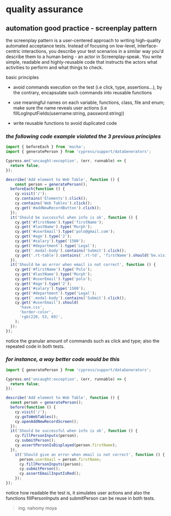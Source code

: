 # quality assurance

## automation good practice - screenplay pattern 

the screenplay pattern is a user-centered approach to writing high-quality automated acceptance tests. Instead of focusing on low-level, interface-centric interactions, you describe your test scenarios in a similar way you'd describe them to a human being - an actor in Screenplay-speak. You write simple, readable and highly-reusable code that instructs the actors what activities to perform and what things to check. 

basic principles 

- avoid commands execution on the test (i.e click, type, assertions…), by the contrary, encapsulate such commands into reusable functions

- use meaningful names on each variable, functions, class, file and enum; make sure the name reveals user actions (i.e fillLogInputFields(username:string, password:string))

- write reusable functions to avoid duplicated code


### _the following code example violated the 3 previous principles_  

```ts
import { beforeEach } from 'mocha';
import { generatePerson } from 'cypress/support/dataGenerators';

Cypress.on('uncaught:exception', (err, runnable) => {
  return false;
});

describe('Add element to Web Table', function () {
    const person = generatePerson();
  beforeEach(function () {
    cy.visit('/');
    cy.contains('Elements').click();
    cy.contains('Web Tables').click();
    cy.get('#addNewRecordButton').click();
  });
  it('Should be successful when info is ok', function () {
    cy.get('#firstName').type('firstName');
    cy.get('#lastName').type('Murph');
    cy.get('#userEmail').type('polo@gmail.com');
    cy.get('#age').type('2');
    cy.get('#salary').type('1500');
    cy.get('#department').type('Legal');
    cy.get('.modal-body').contains('Submit').click();
    cy.get('.rt-table').contains('.rt-td', 'firstName').should('be.visible');
  }),
  it('Should be an error when email is not correct', function () {
    cy.get('#firstName').type('Polo');
    cy.get('#lastName').type('Murph');
    cy.get('#userEmail').type('polo');
    cy.get('#age').type('2');
    cy.get('#salary').type('1500');
    cy.get('#department').type('Legal');
    cy.get('.modal-body').contains('Submit').click();
    cy.get('#userEmail').should(
      'have.css',
      'border-color',
      'rgb(220, 53, 69)',
    );
  });
});
```
notice the granular amount of commands such as click and type; also the repeated code in both tests.

### _for instance, a way better code would be this_

```ts
import { generatePerson } from 'cypress/support/dataGenerators';

Cypress.on('uncaught:exception', (err, runnable) => {
  return false;
});

describe('Add element to Web Table', function () {
  const person = generatePerson();
  before(function () {
    cy.visit('/');
    cy.goToWebTables();
    cy.openAddNewRecordScreen();
  });
  it('Should be successful when info is ok', function () {
    cy.fillPersonInputs(person);
    cy.submitPerson();
    cy.assertPersonIsDisplayed(person.firstName);
  }),
    it('Should give an error when email is not correct', function () {
      person.userEmail = person.firstName;
      cy.fillPersonInputs(person);
      cy.submitPerson();
      cy.assertEmailInputIsRed();
    });
});
```
notice how readable the test is, it simulates user actions and also the functions fillPersonInputs and submitPerson can be reuse in both tests.

> ing. nahomy moya
